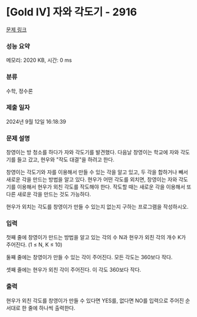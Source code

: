 # [Gold IV] 자와 각도기 - 2916 

[문제 링크](https://www.acmicpc.net/problem/2916) 

### 성능 요약

메모리: 2020 KB, 시간: 0 ms

### 분류

수학, 정수론

### 제출 일자

2024년 9월 12일 16:18:39

### 문제 설명

<p>창영이는 방 청소를 하다가 자와 각도기를 발견했다. 다음날 창영이는 학교에 자와 각도기를 들고 갔고, 현우와 "작도 대결"을 하려고 한다.</p>

<p>창영이는 각도기와 자를 이용해서 만들 수 있는 각을 알고 있고, 두 각을 합하거나 빼서 새로운 각을 만드는 방법을 알고 있다. 현우가 어떤 각도를 외치면, 창영이는 자와 각도기를 이용해서 현우가 외친 각도를 작도해야 한다. 작도할 때는 새로운 각을 이용해서 또다른 새로운 각을 만드는 것도 가능하다.</p>

<p>현우가 외치는 각도를 창영이가 만들 수 있는지 없는지 구하는 프로그램을 작성하시오.</p>

### 입력 

 <p>첫째 줄에 창영이가 만드는 방법을 알고 있는 각의 수 N과 현우가 외친 각의 개수 K가 주어진다. (1 ≤ N, K ≤ 10)</p>

<p>둘째 줄에는 창영이가 만들 수 있는 각이 주어진다. 모든 각도는 360보다 작다.</p>

<p>셋째 줄에는 현우가 외친 각이 주어진다. 이 각도 360보다 작다.</p>

### 출력 

 <p>현우가 외친 각도를 창영이가 만들 수 있다면 YES를, 없다면 NO를 입력으로 주어진 순서대로 한 줄에 하나씩 출력한다.</p>


